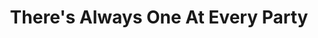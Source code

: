 ---
ee_id: '72'
site: '1'
type: '2'
url: 2010-003-theres-always-one-at-every-party
title: There's Always One At Every Party
year: '2010'
display_year: '2010'
medium: Youtube video
dims: ''
pitch: "​Seinfeld super-cut of all scenes dealing with Kramer’s coffee table about
  coffee tables."
ps: I was making a show, and thought it needed some ​Seinfeld,​....so I made this.
  . :)
live_url: ''
related: ''
youtube: 'https://www.youtube.com/watch?v=3QjTPA-Ib9E

  '
related_code: ''
imgs: one-at-every-party-2010-003-still-1-database-ih_1.jpg
subheading: ''
download: ''
add_credit: ''
commission: ''
layout: things-i-made
---